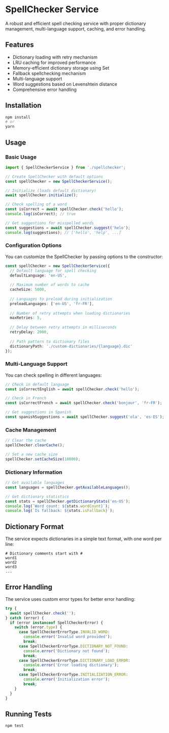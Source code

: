 # SpellChecker Service

A robust and efficient spell checking service with proper dictionary management, multi-language support, caching, and error handling.

## Features

- Dictionary loading with retry mechanism
- LRU caching for improved performance
- Memory-efficient dictionary storage using Set
- Fallback spellchecking mechanism
- Multi-language support
- Word suggestions based on Levenshtein distance
- Comprehensive error handling

## Installation

```bash
npm install
# or
yarn
```

## Usage

### Basic Usage

```typescript
import { SpellCheckerService } from './spellchecker';

// Create SpellChecker with default options
const spellChecker = new SpellCheckerService();

// Initialize (loads default dictionary)
await spellChecker.initialize();

// Check spelling of a word
const isCorrect = await spellChecker.check('hello');
console.log(isCorrect); // true

// Get suggestions for misspelled words
const suggestions = await spellChecker.suggest('helo');
console.log(suggestions); // ['hello', 'help', ...]
```

### Configuration Options

You can customize the SpellChecker by passing options to the constructor:

```typescript
const spellChecker = new SpellCheckerService({
  // Default language for spell checking
  defaultLanguage: 'en-US',
  
  // Maximum number of words to cache
  cacheSize: 5000,
  
  // Languages to preload during initialization
  preloadLanguages: ['en-US', 'fr-FR'],
  
  // Number of retry attempts when loading dictionaries
  maxRetries: 5,
  
  // Delay between retry attempts in milliseconds
  retryDelay: 2000,
  
  // Path pattern to dictionary files
  dictionaryPath: './custom-dictionaries/{language}.dic'
});
```

### Multi-Language Support

You can check spelling in different languages:

```typescript
// Check in default language
const isCorrectEnglish = await spellChecker.check('hello');

// Check in French
const isCorrectFrench = await spellChecker.check('bonjour', 'fr-FR');

// Get suggestions in Spanish
const spanishSuggestions = await spellChecker.suggest('ola', 'es-ES');
```

### Cache Management

```typescript
// Clear the cache
spellChecker.clearCache();

// Set a new cache size
spellChecker.setCacheSize(10000);
```

### Dictionary Information

```typescript
// Get available languages
const languages = spellChecker.getAvailableLanguages();

// Get dictionary statistics
const stats = spellChecker.getDictionaryStats('en-US');
console.log(`Word count: ${stats.wordCount}`);
console.log(`Is fallback: ${stats.isFallback}`);
```

## Dictionary Format

The service expects dictionaries in a simple text format, with one word per line:

```
# Dictionary comments start with #
word1
word2
word3
...
```

## Error Handling

The service uses custom error types for better error handling:

```typescript
try {
  await spellChecker.check('');
} catch (error) {
  if (error instanceof SpellCheckerError) {
    switch (error.type) {
      case SpellCheckerErrorType.INVALID_WORD:
        console.error('Invalid word provided');
        break;
      case SpellCheckerErrorType.DICTIONARY_NOT_FOUND:
        console.error('Dictionary not found');
        break;
      case SpellCheckerErrorType.DICTIONARY_LOAD_ERROR:
        console.error('Error loading dictionary');
        break;
      case SpellCheckerErrorType.INITIALIZATION_ERROR:
        console.error('Initialization error');
        break;
    }
  }
}
```

## Running Tests

```bash
npm test
``` 